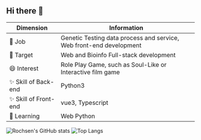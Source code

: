 ## Hi there 👋

| Dimension   | Information                                                         |
| ----------- | ------------------------------------------------------------------- |
| 🔭 Job      | Genetic Testing data process and service, Web front-end development |
| 🌱 Target   | Web and Bioinfo Full-stack development                              |
| 😄 Interest | Role Play Game, such as Soul-Like or Interactive film game          |
| ✨ Skill of Back-end    | Python3                                                    |
| ✨ Skill of Front-end   | vue3, Typescript                                           |
| 🤔 Learning | Web Python                                                          |

![Rochsen's GitHub stats](https://github-readme-stats.vercel.app/api?username=Rochsen)
![Top Langs](https://github-readme-stats.vercel.app/api/top-langs/?username=Rochsen&stats_format=percentages)

<!--
**Luosanmu/Luosanmu** is a ✨ _special_ ✨ repository because its `README.md` (this file) appears on your GitHub profile.

Here are some ideas to get you started:

- 🔭 I’m currently working on ...
- 🌱 I’m currently learning ...
- 👯 I’m looking to collaborate on ...
- 🤔 I’m looking for help with ...
- 💬 Ask me about ...
- 📫 How to reach me: ...
- 😄 Pronouns: ...
- ⚡ Fun fact: ...
-->
